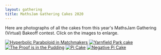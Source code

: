 ```yaml
---
layout: gathering
title: MathsJam Gathering Cakes 2020
---
```

	
Here are photographs of all the cakes from this year's MathsJam Gathering (Virtual) Bakeoff contest. Click on the images to enlarge.

[![Hyperbolic Paraboloid in Matchmakers](https://mathsjam.com/assets/cakes/2020/001-HyperbolicParaboloidInMatchmakers-med.jpeg)](https://mathsjam.com/assets/cakes/2020/001-HyperbolicParaboloidInMatchmakers.jpg)
[![Yarnfield Park cake](https://mathsjam.com/assets/cakes/2020/002-YarnfieldParkcak-med.jpeg)](https://mathsjam.com/assets/cakes/2020/YarnfieldParkcake.jpg)
[![The Proof is in the Pudding](https://mathsjam.com/assets/cakes/2020/003-Proofisinthepudding-med.png)](https://mathsjam.com/assets/cakes/2020/003-Proofisinthepudding.png)
[![Pi Cake](https://mathsjam.com/assets/cakes/2020/004-Pi-cake-med.jpeg)](https://mathsjam.com/assets/cakes/2020/004-Pi-cake.JPG)
[![Negative Pi Cake](https://mathsjam.com/assets/cakes/2020/005-Negative-pi-cake-med.jpeg)](https://mathsjam.com/assets/cakes/2020/005-Negative-pi-cake.JPG)
